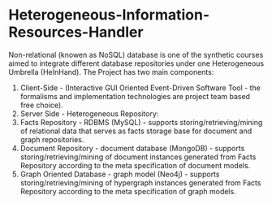# Heterogeneous-Information-Resources-Handler

Non-relational (knowen as NoSQL) database is one of the synthetic courses aimed to integrate different database repositories under one Heterogeneous Umbrella (HeInHand).
The Project has two main components:
1. Client-Side - (Interactive GUI Oriented Event-Driven Software Tool - the
formalisms and implementation technologies are project team based free
choice).
2. Server Side - Heterogeneous Repository:
1. Facts Repository - RDBMS (MySQL) - supports
storing/retrieving/mining of relational data that serves as facts
storage base for document and graph repositories.
2. Document Repository - document database (MongoDB) -
supports storing/retrieving/mining of document instances generated
from Facts Repository according to the meta specification of
document models.
3. Graph Oriented Database - graph model (Neo4j) - supports
storing/retrieving/mining of hypergraph instances generated from
Facts Repository according to the meta specification of graph models.
